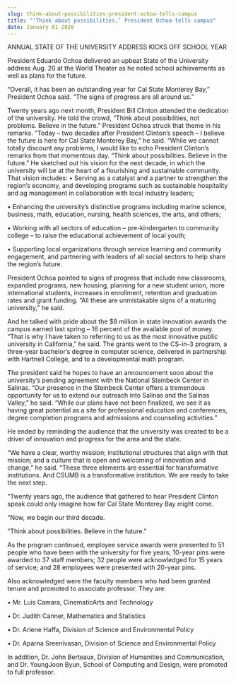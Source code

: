```yaml
---
slug: think-about-possibilities-president-ochoa-tells-campus
title: "‘Think about possibilities,’ President Ochoa tells campus"
date: January 01 2020
---
```


 
<p>ANNUAL STATE OF THE UNIVERSITY ADDRESS KICKS OFF SCHOOL YEAR</p>
<p>
  President Eduardo Ochoa delivered an upbeat State of the University address
  Aug. 20 at the World Theater as he noted school achievements as well as plans
  for the future.
</p>
<p>
  “Overall, it has been an outstanding year for Cal State Monterey Bay,”
  President Ochoa said. “The signs of progress are all around us.”
</p>
<p>
  Twenty years ago next month, President Bill Clinton attended the dedication of
  the university. He told the crowd, “Think about possibilities, not problems.
  Believe in the future.” President Ochoa struck that theme in his remarks.
  “Today – two decades after President Clinton’s speech – I believe the future
  is here for Cal State Monterey Bay,” he said. “While we cannot totally
  discount any problems, I would like to echo President Clinton’s remarks from
  that momentous day. “Think about possibilities. Believe in the future.” He
  sketched out his vision for the next decade, in which the university will be
  at the heart of a flourishing and sustainable community. That vision includes:
  • Serving as a catalyst and a partner to strengthen the region’s economy, and
  developing programs such as sustainable hospitality and ag management in
  collaboration with local industry leaders;
</p>
<p>
  • Enhancing the university’s distinctive programs including marine science,
  business, math, education, nursing, health sciences, the arts, and others;
</p>
<p>
  • Working with all sectors of education – pre&#45;kindergarten to community
  college – to raise the educational achievement of local youth;
</p>
<p>
  • Supporting local organizations through service learning and community
  engagement, and partnering with leaders of all social sectors to help share
  the region’s future.
</p>
<p>
  President Ochoa pointed to signs of progress that include new classrooms,
  expanded programs, new housing, planning for a new student union, more
  international students, increases in enrollment, retention and graduation
  rates and grant funding. “All these are unmistakable signs of a maturing
  university,” he said.
</p>
<p>
  And he talked with pride about the $8 million in state innovation awards the
  campus earned last spring – 16 percent of the available pool of money. “That
  is why I have taken to referring to us as the most innovative public
  university in California,” he said. The grants went to the CS&#45;in&#45;3
  program, a three&#45;year bachelor’s degree in computer science, delivered in
  partnership with Hartnell College, and to a developmental math program.
</p>
<p>
  The president said he hopes to have an announcement soon about the
  university’s pending agreement with the National Steinbeck Center in Salinas.
  “Our presence in the Steinbeck Center offers a tremendous opportunity for us
  to extend our outreach into Salinas and the Salinas Valley,” he said. “While
  our plans have not been finalized, we see it as having great potential as a
  site for professional education and conferences, degree completion programs
  and admissions and counseling activities.”
</p>
<p>
  He ended by reminding the audience that the university was created to be a
  driver of innovation and progress for the area and the state.
</p>
<p>
  “We have a clear, worthy mission; institutional structures that align with
  that mission; and a culture that is open and welcoming of innovation and
  change,” he said. “These three elements are essential for transformative
  institutions. And CSUMB is a transformative institution. We are ready to take
  the next step.
</p>
<p>
  “Twenty years ago, the audience that gathered to hear President Clinton speak
  could only imagine how far Cal State Monterey Bay might come.
</p>
<p>“Now, we begin our third decade.</p>
<p>“Think about possibilities. Believe in the future.”</p>
<p>
  As the program continued, employee service awards were presented to 51 people
  who have been with the university for five years; 10&#45;year pins were
  awarded to 37 staff members; 32 people were acknowledged for 15 years of
  service; and 28 employees were presented with 20&#45;year pins.
</p>
<p>
  Also acknowledged were the faculty members who had been granted tenure and
  promoted to associate professor. They are:
</p>
<p>• Mr. Luis Camara, CinematicArts and Technology</p>
<p>• Dr. Judith Canner, Mathematics and Statistics</p>
<p>• Dr. Arlene Haffa, Division of Science and Environmental Policy</p>
<p>• Dr. Aparna Sreenivasan, Division of Science and Environmental Policy</p>
<p>
  In addition, Dr. John Berteaux, Division of Humanities and Communication, and
  Dr. YoungJoon Byun, School of Computing and Design, were promoted to full
  professor.
</p>
 
